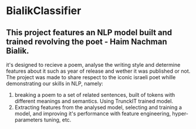 # BialikClassifier
## This project features an NLP model built and trained revolving the poet - Haim Nachman Bialik.
it's designed to recieve a poem, analyse the writing style and determine features about it such as year of release and wether it was published or not.
The project was made to share respect to the iconic israeli poet whille demonstrating our skills in NLP, namely:
  1. breaking a poem to a set of related sentences, built of tokens with different meanings and semantics. Using TrunckIT trained model.
  2. Extracting features from the analysed model, selecting and training a model, and improving it's performance with feature engineering, hyper-parameters tuning, etc.
